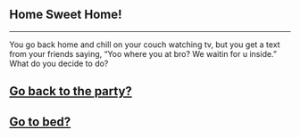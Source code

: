 ## Home Sweet Home!
---
You go back home and chill on your couch watching tv, but you get a text from your friends saying, “Yoo where you at bro? We waitin for u inside.” What do you decide to do?

## [Go back to the party?](../README.md)
## [Go to bed?](home/bed.md)
